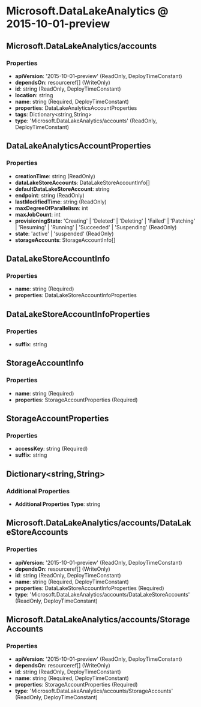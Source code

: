 # Microsoft.DataLakeAnalytics @ 2015-10-01-preview

## Microsoft.DataLakeAnalytics/accounts
### Properties
* **apiVersion**: '2015-10-01-preview' (ReadOnly, DeployTimeConstant)
* **dependsOn**: resourceref[] (WriteOnly)
* **id**: string (ReadOnly, DeployTimeConstant)
* **location**: string
* **name**: string (Required, DeployTimeConstant)
* **properties**: DataLakeAnalyticsAccountProperties
* **tags**: Dictionary<string,String>
* **type**: 'Microsoft.DataLakeAnalytics/accounts' (ReadOnly, DeployTimeConstant)

## DataLakeAnalyticsAccountProperties
### Properties
* **creationTime**: string (ReadOnly)
* **dataLakeStoreAccounts**: DataLakeStoreAccountInfo[]
* **defaultDataLakeStoreAccount**: string
* **endpoint**: string (ReadOnly)
* **lastModifiedTime**: string (ReadOnly)
* **maxDegreeOfParallelism**: int
* **maxJobCount**: int
* **provisioningState**: 'Creating' | 'Deleted' | 'Deleting' | 'Failed' | 'Patching' | 'Resuming' | 'Running' | 'Succeeded' | 'Suspending' (ReadOnly)
* **state**: 'active' | 'suspended' (ReadOnly)
* **storageAccounts**: StorageAccountInfo[]

## DataLakeStoreAccountInfo
### Properties
* **name**: string (Required)
* **properties**: DataLakeStoreAccountInfoProperties

## DataLakeStoreAccountInfoProperties
### Properties
* **suffix**: string

## StorageAccountInfo
### Properties
* **name**: string (Required)
* **properties**: StorageAccountProperties (Required)

## StorageAccountProperties
### Properties
* **accessKey**: string (Required)
* **suffix**: string

## Dictionary<string,String>
### Additional Properties
* **Additional Properties Type**: string

## Microsoft.DataLakeAnalytics/accounts/DataLakeStoreAccounts
### Properties
* **apiVersion**: '2015-10-01-preview' (ReadOnly, DeployTimeConstant)
* **dependsOn**: resourceref[] (WriteOnly)
* **id**: string (ReadOnly, DeployTimeConstant)
* **name**: string (Required, DeployTimeConstant)
* **properties**: DataLakeStoreAccountInfoProperties (Required)
* **type**: 'Microsoft.DataLakeAnalytics/accounts/DataLakeStoreAccounts' (ReadOnly, DeployTimeConstant)

## Microsoft.DataLakeAnalytics/accounts/StorageAccounts
### Properties
* **apiVersion**: '2015-10-01-preview' (ReadOnly, DeployTimeConstant)
* **dependsOn**: resourceref[] (WriteOnly)
* **id**: string (ReadOnly, DeployTimeConstant)
* **name**: string (Required, DeployTimeConstant)
* **properties**: StorageAccountProperties (Required)
* **type**: 'Microsoft.DataLakeAnalytics/accounts/StorageAccounts' (ReadOnly, DeployTimeConstant)

